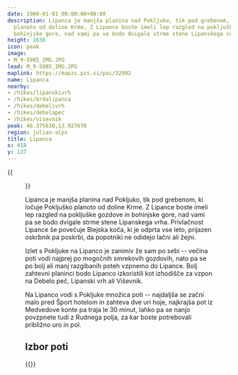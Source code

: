 ```yaml
---
date: 1900-01-01 00:00:00+00:00
description: Lipanca je manjša planina nad Pokljuko, tik pod grebenom, ki ločuje Pokljuško
  planoto od doline Krme. Z Lipance boste imeli lep razgled na pokljuške gozdove in
  bohinjske gore, nad vami pa se bodo dvigale strme stene Lipanskega vrha.
height: 1630
icon: peak
image:
- M_9-5985_IMG.JPG
lead: M_9-5985_IMG.JPG
maplink: https://mapzs.pzs.si/poi/32992
name: Lipanca
nearby:
- /hikes/lipanskivrh
- /hikes/brdalipanca
- /hikes/debelivrh
- /hikes/debelapec
- /hikes/visevnik
peak: 46.375630,13.927670
region: julian-alps
title: Lipanca
x: 418
y: 137
---
```

{{<figure src="M_9-5985_IMG.JPG">}}

Lipanca je manjša planina nad Pokljuko, tik pod grebenom, ki ločuje Pokljuško planoto od doline Krme. Z Lipance boste imeli lep razgled na pokljuške gozdove in bohinjske gore, nad vami pa se bodo dvigale strme stene Lipanskega vrha. Privlačnost Lipance še povečuje Blejska koča, ki je odprta vse leto, prijazen oskrbnik pa poskrbi, da popotniki ne odidejo lačni ali žejni.

Izlet s Pokljuke na Lipanco je zanimiv že sam po sebi -- večina poti vodi najprej po mogočnih smrekovih gozdovih, nato pa se po bolj ali manj razgibanih poteh vzpnemo do Lipance. Bolj zahtevni planinci bodo Lipanco izkoristili kot izhodišče za vzpon na Debelo peč, Lipanski vrh ali Viševnik.

Na Lipanco vodi s Pokljuke množica poti -- najdaljša se začni malo pred Šport hotelom in zahteva dve uri hoje, najkrajša pot iz Medvedove konte pa traja le 30 minut, lahko pa se nanjo povzpnete tudi z Rudnega polja, za kar boste potrebovali približno uro in pol.

## Izbor poti

{{<multipath-hike-list>}}
